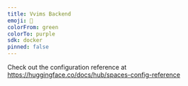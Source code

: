 ```yaml
---
title: Vvims Backend
emoji: 🏃
colorFrom: green
colorTo: purple
sdk: docker
pinned: false
---
```


Check out the configuration reference at https://huggingface.co/docs/hub/spaces-config-reference
